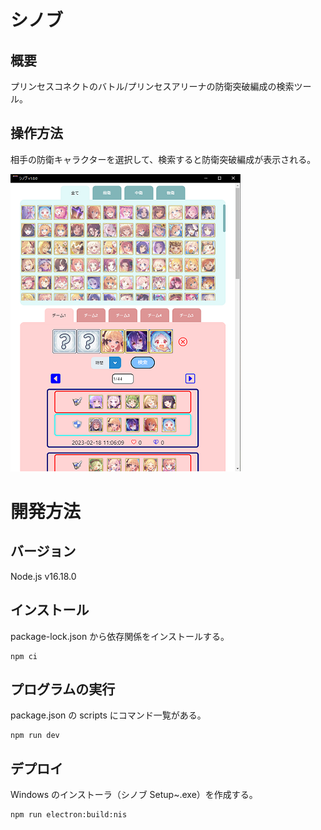 # シノブ

## 概要

プリンセスコネクトのバトル/プリンセスアリーナの防衛突破編成の検索ツール。

## 操作方法

相手の防衛キャラクターを選択して、検索すると防衛突破編成が表示される。

![シノブ](images/shinobu.png)

# 開発方法

## バージョン

Node.js v16.18.0

## インストール

package-lock.json から依存関係をインストールする。

```shell
npm ci
```

## プログラムの実行

package.json の scripts にコマンド一覧がある。

```shell
npm run dev
```

## デプロイ

Windows のインストーラ（シノブ Setup~.exe）を作成する。

```shell
npm run electron:build:nis
```
